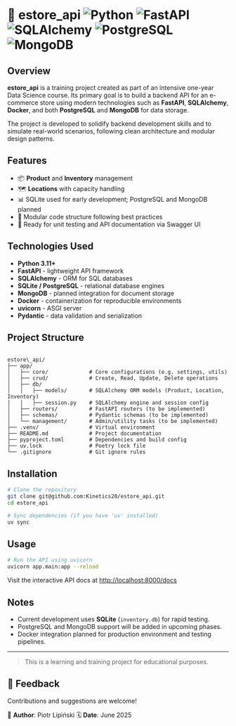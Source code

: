 
# 🛒 estore_api ![Python](https://img.shields.io/badge/python-3.11+-blue) ![FastAPI](https://img.shields.io/badge/FastAPI-0.110+-green) ![SQLAlchemy](https://img.shields.io/badge/SQLAlchemy-2.x-orange) ![PostgreSQL](https://img.shields.io/badge/PostgreSQL-15+-blueviolet) ![MongoDB](https://img.shields.io/badge/MongoDB-6.x-brightgreen)

## Overview

**estore_api** is a training project created as part of an intensive one-year Data Science course. Its primary goal is to build a backend API for an e-commerce store using modern technologies such as **FastAPI**, **SQLAlchemy**, **Docker**, and both **PostgreSQL** and **MongoDB** for data storage.

The project is developed to solidify backend development skills and to simulate real-world scenarios, following clean architecture and modular design patterns.

## Features

- 📦 **Product** and **Inventory** management
- 🗺️ **Locations** with capacity handling
- 📊 SQLite used for early development; PostgreSQL and MongoDB planned
- 🔌 Modular code structure following best practices
- 🧪 Ready for unit testing and API documentation via Swagger UI

## Technologies Used

- **Python 3.11+**
- **FastAPI** - lightweight API framework
- **SQLAlchemy** - ORM for SQL databases
- **SQLite / PostgreSQL** - relational database engines
- **MongoDB** - planned integration for document storage
- **Docker** - containerization for reproducible environments
- **uvicorn** - ASGI server
- **Pydantic** - data validation and serialization

## Project Structure

```

estore\_api/
├── app/
│   ├── core/             # Core configurations (e.g. settings, utils)
│   ├── crud/             # Create, Read, Update, Delete operations
│   ├── db/
│   │   ├── models/       # SQLAlchemy ORM models (Product, Location, Inventory)
│   │   ├── session.py    # SQLAlchemy engine and session config
│   ├── routers/          # FastAPI routers (to be implemented)
│   ├── schemas/          # Pydantic schemas (to be implemented)
│   └── management/       # Admin/utility tasks (to be implemented)
├── .venv/                # Virtual environment
├── README.md             # Project documentation
├── pyproject.toml        # Dependencies and build config
├── uv.lock               # Poetry lock file
└── .gitignore            # Git ignore rules

````

## Installation

```bash
# Clone the repository
git clone git@github.com:Kinetics20/estore_api.git
cd estore_api

# Sync dependencies (if you have 'uv' installed)
uv sync
````

## Usage

```bash
# Run the API using uvicorn
uvicorn app.main:app --reload
```

Visit the interactive API docs at [http://localhost:8000/docs](http://localhost:8000/docs)

## Notes

* Current development uses **SQLite** (`inventory.db`) for rapid testing.
* PostgreSQL and MongoDB support will be added in upcoming phases.
* Docker integration planned for production environment and testing pipelines.

---

> This is a learning and training project for educational purposes.

## 💬 Feedback

Contributions and suggestions are welcome!

👤 **Author**: Piotr Lipiński
🗓 **Date**: June 2025
